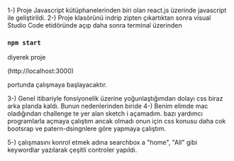 1-) Proje Javascript kütüphanelerinden biri olan react.js üzerinde javascript ile geliştirildi.
2-) Proje klasörünü indrip zipten çıkartıktan sonra visual Studio Code etidöründe açıp
daha sonra terminal üzerinden
### `npm start`
 diyerek proje 

 (http://localhost:3000) 

 portunda çalışmaya başlayacaktır.
 
 3-) Genel itibariyle fonsiyonelik üzerine yoğunlaştığımdan dolayı css biraz arka planda kaldı. Bunun nedenlerinden biride 
 4-) Benim elimde mac oladığından challenge te yer alan sketch i açamadım. bazı yardımcı programlarla açmaya çalıştım ancak olmadı onun için css konusu daha cok bootsrap ve patern-dsingnlere göre yapmaya çalıştım.

 5-) çalışmasını konrol etmek adına searchbox a "home", "All" gibi keywordlar yazılarak çeşitli controler yapıldı.   


